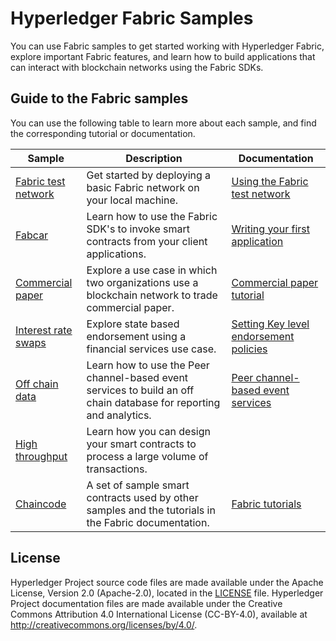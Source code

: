 [//]: # (SPDX-License-Identifier: CC-BY-4.0)

# Hyperledger Fabric Samples

You can use Fabric samples to get started working with Hyperledger Fabric, explore important Fabric features, and learn how to build applications that can interact with blockchain networks using the Fabric SDKs. 


## Guide to the Fabric samples

You can use the following table to learn more about each sample, and find the corresponding tutorial or documentation.

|  **Sample** | **Description** | **Documentation** |
| -------------|------------------------------|------------------|
| [Fabric test network](test-network) | Get started by deploying a basic Fabric network on your local machine. | [Using the Fabric test network](https://hyperledger-fabric.readthedocs.io/en/master/test_network.html) |
| [Fabcar](fabcar) | Learn how to use the Fabric SDK's to invoke smart contracts from your client applications. | [Writing your first application](https://hyperledger-fabric.readthedocs.io/en/master/write_first_app.html) |
| [Commercial paper](commercial-paper) | Explore a use case in which two organizations use a blockchain network to trade commercial paper. | [Commercial paper tutorial](https://hyperledger-fabric.readthedocs.io/en/master/tutorial/commercial_paper.html) |
| [Interest rate swaps](interest_rate_swaps) | Explore state based endorsement using a financial services use case. | [Setting Key level endorsement policies](https://hyperledger-fabric.readthedocs.io/en/master/endorsement-policies.html#setting-key-level-endorsement-policies) |
| [Off chain data](off_chain_data) | Learn how to use the Peer channel-based event services to build an off chain database for reporting and analytics. | [Peer channel-based event services](https://hyperledger-fabric.readthedocs.io/en/master/peer_event_services.html) |
| [High throughput](high-throughput) | Learn how you can design your smart contracts to process a large volume of transactions. | |
| [Chaincode](chaincode) | A set of sample smart contracts used by other samples and the tutorials in the Fabric documentation. | [Fabric tutorials](https://hyperledger-fabric.readthedocs.io/en/master/tutorials.html) |

## License <a name="license"></a>

Hyperledger Project source code files are made available under the Apache
License, Version 2.0 (Apache-2.0), located in the [LICENSE](LICENSE) file.
Hyperledger Project documentation files are made available under the Creative
Commons Attribution 4.0 International License (CC-BY-4.0), available at http://creativecommons.org/licenses/by/4.0/.
